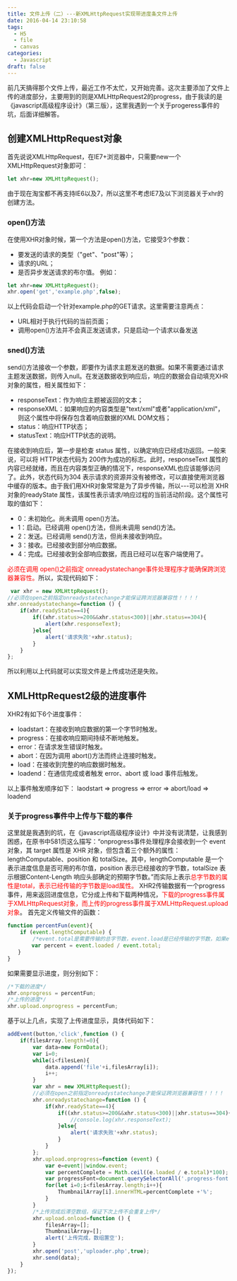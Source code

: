 ```yaml
---
title: 文件上传（二）---新XMLHttpRequest实现带进度条文件上传
date: 2016-04-14 23:10:58
tags:
  - H5
  - file
  - canvas
categories:
  - Javascript
draft: false
---
```

前几天搞得那个文件上传，最近工作不太忙，又开始完善。这次主要添加了文件上传的进度部分，主要用到的则是XMLHttpRequest2的progress，由于我读的是《javascript高级程序设计》（第三版），这里我遇到一个关于progeress事件的坑，后面详细解答。

<!--more-->

## 创建XMLHttpRequest对象
首先说说XMLHttpRequest，在IE7+浏览器中，只需要new一个XMLHttpRequest对象即可：
```javascript
let xhr=new XMLHttpRequest();
```
由于现在淘宝都不再支持IE6以及7，所以这里不考虑IE7及以下浏览器关于xhr的创建方法。

### open()方法
在使用XHR对象时候，第一个方法是open()方法，它接受3个参数：
* 要发送的请求的类型（"get"、"post"等）；
* 请求的URL；
* 是否异步发送请求的布尔值。
例如：
```javascript
let xhr=new XMLHttpRequest();
xhr.open('get','example.php',false);
```
以上代码会启动一个针对example.php的GET请求。这里需要注意两点：
* URL相对于执行代码的当前页面；
* 调用open()方法并不会真正发送请求，只是启动一个请求以备发送

### sned()方法
send()方法接收一个参数，即要作为请求主题发送的数据。如果不需要通过请求主题发送数据，则传入null。在发送数据收到响应后，响应的数据会自动填充XHR对象的属性，相关属性如下：
* responseText：作为响应主题被返回的文本；
* responseXML：如果响应的内容类型是"text/xml"或者"application/xml"，则这个属性中将保存包含着响应数据的XML DOM文档；
* status：响应HTTP状态；
* statusText：响应HTTP状态的说明。

在接收到响应后，第一步是检查 status 属性，以确定响应已经成功返回。一般来说，可以将 HTTP状态代码为 200作为成功的标志。此时，responseText 属性的内容已经就绪，而且在内容类型正确的情况下，responseXML也应该能够访问了。此外，状态代码为304 表示请求的资源并没有被修改，可以直接使用浏览器中缓存的版本。由于我们用XHR对象常常是为了异步传输，所以---可以检测 XHR 对象的readyState 属性，该属性表示请求/响应过程的当前活动阶段。这个属性可取的值如下：
* 0：未初始化。尚未调用 open()方法。 
* 1：启动。已经调用 open()方法，但尚未调用 send()方法。 
* 2：发送。已经调用 send()方法，但尚未接收到响应。 
* 3：接收。已经接收到部分响应数据。 
* 4：完成。已经接收到全部响应数据，而且已经可以在客户端使用了。
 
<font color=red>必须在调用 open()之前指定 onreadystatechange事件处理程序才能确保跨浏览器兼容性。</font>所以，实现代码如下：
```javascript
 var xhr = new XMLHttpRequest();
//必须在open之前指定onreadystatechange才能保证跨浏览器兼容性！！！！
xhr.onreadystatechange=function () {
    if(xhr.readyState==4){
        if((xhr.status>=200&&xhr.status<300)||xhr.status==304){
            alert(xhr.responseText);
        }else{
            alert('请求失败'+xhr.status);
        }                    
    }
};
```
所以利用以上代码就可以实现文件是上传成功还是失败。
## XMLHttpRequest2级的进度事件
XHR2有如下6个进度事件：
* loadstart：在接收到响应数据的第一个字节时触发。 
* progress：在接收响应期间持续不断地触发。 
* error：在请求发生错误时触发。 
* abort：在因为调用 abort()方法而终止连接时触发。 
* load：在接收到完整的响应数据时触发。 
* loadend：在通信完成或者触发 error、abort 或 load 事件后触发。

以上事件触发顺序如下：
laodstart => progress => error => abort/load => loadend
### 关于progress事件中上传与下载的事件
这里就是我遇到的坑，在《javascript高级程序设计》中并没有说清楚，让我感到困惑，在原书中581页这么描写：“onprogress事件处理程序会接收到一个 event 对象，其 target 属性是 XHR 对象，但包含着三个额外的属性：lengthComputable、position 和 totalSize。其中，lengthComputable 是一个表示进度信息是否可用的布尔值，position 表示已经接收的字节数，totalSize 表示根据Content-Length 响应头部确定的预期字节数。”而实际上表示<font color=red>总字节数的属性是total，表示已经传输的字节数是load属性。</font>
XHR2传输数据有一个progress事件，用来返回进度信息，它分成上传和下载两种情况，<font color=red>下载的progress事件属于XMLHttpRequest对象，而上传的progress事件属于XMLHttpRequest.upload对象</font>。
首先定义传输文件的函数：
```javascript
function percentFun(event){
    if (event.lengthComputable) {
        /*event.total是需要传输的总字节数，event.load是已经传输的字节数，如果event.lengthComputable!=true,则event.total=0*/       
　　　　 var percent = event.loaded / event.total;
　　}
}
```
如果需要显示进度，则分别如下：
```javascript
/*下载的进度*/
xhr.onprogress = percentFun;
/*上传的进度*/
xhr.upload.onprogress = percentFun;
```
基于以上几点，实现了上传进度显示，具体代码如下：
```javascript
addEvent(button,'click',function () {
    if(filesArray.length!=0){
        var data=new FormData();
        var i=0;
        while(i<filesLen){
            data.append('file'+i,filesArray[i]);
            i++;
        }
        var xhr = new XMLHttpRequest();
        //必须在open之前指定onreadystatechange才能保证跨浏览器兼容性！！！！
        xhr.onreadystatechange=function () {
            if(xhr.readyState==4){
                if((xhr.status>=200&&xhr.status<300)||xhr.status==304){
                    //console.log(xhr.responseText);
                }else{
                    alert('请求失败'+xhr.status);
                }                    
            }
        };
        xhr.upload.onprogress=function (event) {
            var e=event||window.event;
            var percentComplete = Math.ceil((e.loaded / e.total)*100);
            var progressFont=document.querySelectorAll('.progress-font');
            for(let i=0;i<filesArray.length;i++){
                ThumbnailArray[i].innerHTML=percentComplete +'%';
            }
        }
        /*上传完成后滞空数组，保证下次上传不会重复上传*/
        xhr.upload.onload=function () {
            filesArray=[];
            ThumbnailArray=[];
            alert('上传完成，数组置空');                
        }
        xhr.open('post','uploader.php',true); 
        xhr.send(data);
    }        
});
```